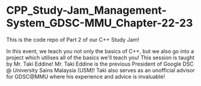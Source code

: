 # CPP_Study-Jam_Management-System_GDSC-MMU_Chapter-22-23

This is the code repo of Part 2 of our C++ Study Jam! 

In this event, we teach you not only the basics of C++, but we also go into a project which utilises all of the basics we'll teach you!  This session is taught by Mr. Taki Eddine! Mr. Taki Eddine is the previous President of Google DSC @ University Sains Malaysia (USM)! Taki also serves as an unofficial advisor for GDSC@MMU where his experience and advice is invaluable!
